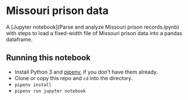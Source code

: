 # Missouri prison data
A [Jupyter notebook](Parse and analyze Missouri prison records.ipynb) with steps to load a fixed-width file of Missouri prison data into a pandas dataframe.

## Running this notebook

- Install Python 3 and [pipenv](https://docs.pipenv.org/), if you don't have them already.
- Clone or copy this repo and `cd` into the directory.
- `pipenv install`
- `pipenv run jupyter notebook`